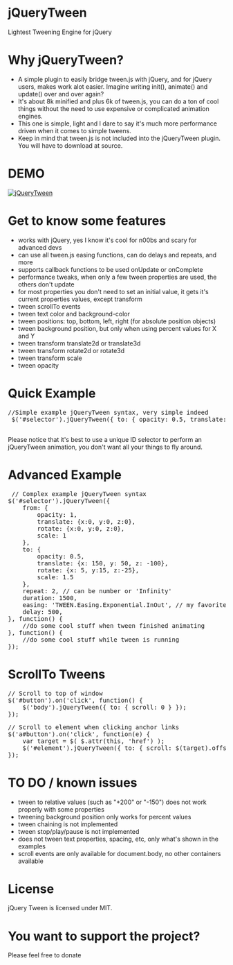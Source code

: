 jQueryTween
======
Lightest Tweening Engine for jQuery

Why jQueryTween?
======
* A simple plugin to easily bridge tween.js with jQuery, and for jQuery users, makes work alot easier. Imagine writing init(), animate() and update() over and over again?
* It's about 8k minified and plus 6k of tween.js, you can do a ton of cool things without the need to use expensive or complicated animation engines.
* This one is simple, light and I dare to say it's much more performance driven when it comes to simple tweens. 
* Keep in mind that tween.js is not included into the jQueryTween plugin. You will have to download at source.

DEMO
======
<a href="http://thednp.github.io/jQueryTween/"><img src="http://thednp.github.io/jQueryTween/assets/img/jQueryTween.png" alt="jQueryTween"></a>


Get to know some features
======
* works with jQuery, yes I know it's cool for n00bs and scary for advanced devs
* can use all tween.js easing functions, can do delays and repeats, and more
* supports callback functions to be used onUpdate or onComplete
* performance tweaks, when only a few tween properties are used, the others don't update
* for most properties you don't need to set an initial value, it gets it's current properties values, except transform 
* tween scrollTo events
* tween text color and background-color
* tween positions: top, bottom, left, right (for absolute position objects)
* tween background position, but only when using percent values for X and Y
* tween transform translate2d or translate3d
* tween transform rotate2d or rotate3d
* tween transform scale
* tween opacity 
 
 
Quick Example 
======
 <pre>//Simple example jQueryTween syntax, very simple indeed
 $('#selector').jQueryTween({ to: { opacity: 0.5, translate: {y: 50} }, duration: 700 });
 </pre>
 
Please notice that it's best to use a unique ID selector to perform an jQueryTween animation,
you don't want all your things to fly around.
 
Advanced Example
======
<pre> // Complex example jQueryTween syntax 
$('#selector').jQueryTween({
	from: {
		opacity: 1,
		translate: {x:0, y:0, z:0},
		rotate: {x:0, y:0, z:0},
		scale: 1
	}, 
	to: {
		opacity: 0.5, 
		translate: {x: 150, y: 50, z: -100}, 
		rotate: {x: 5, y:15, z:-25},
		scale: 1.5
	}, 
	repeat: 2, // can be number or 'Infinity'
	duration: 1500,
	easing: 'TWEEN.Easing.Exponential.InOut', // my favorite
	delay: 500,
}, function() {
	//do some cool stuff when tween finished animating
}, function() {
	//do some cool stuff while tween is running 
});
</pre>


ScrollTo Tweens
======
<pre>// Scroll to top of window
$('#button').on('click', function() {
	$('body').jQueryTween({ to: { scroll: 0 } });
});
</pre>

<pre>// Scroll to element when clicking anchor links
$('a#button').on('click', function(e) {
	var target = $( $.attr(this, 'href') );
	$('#element').jQueryTween({ to: { scroll: $(target).offset().top } });
});
</pre>


TO DO / known issues
======
* tween to relative values (such as "+200" or "-150") does not work properly with some properties
* tweening background position only works for percent values
* tween chaining is not implemented
* tween stop/play/pause is not implemented
* does not tween text properties, spacing, etc, only what's shown in the examples
* scroll events are only available for document.body, no other containers available

License
======
jQuery Tween is licensed under MIT.

You want to support the project?
======
Please feel free to donate 
